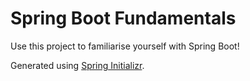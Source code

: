 # Spring Boot Fundamentals

Use this project to familiarise yourself with Spring Boot!

Generated using [Spring Initializr](https://start.spring.io).